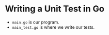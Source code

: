 # Writing a Unit Test in Go

- `main.go` is our program.
- `main_test.go` is where we write our tests.

